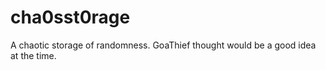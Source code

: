# cha0sst0rage

A chaotic storage of randomness. GoaThief thought would be a good idea at the time.
